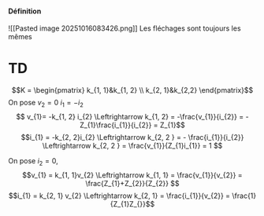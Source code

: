 #### Définition
![[Pasted image 20251016083426.png]]
Les fléchages sont toujours les mêmes

# TD
$$K = \begin{pmatrix}
k_{1, 1}&k_{1, 2} \\
k_{2, 1}&k_{2,2}
\end{pmatrix}$$
On pose $v_{2} = 0$
$i_{1} = -i_{2}$
$$ v_{1}= -k_{1, 2} i_{2} \Leftrightarrow k_{1, 2} = -\frac{v_{1}}{i_{2}} = -Z_{1}\frac{i_{1}}{i_{2}} = Z_{1}$$
$$i_{1} = -k_{2, 2}i_{2} \Leftrightarrow k_{2, 2 } = - \frac{i_{1}}{i_{2}} \Leftrightarrow k_{2, 2 } = \frac{v_{1}}{Z_{1}i_{1}} = 1 $$


On pose $i_{2} = 0$, 
$$v_{1} = k_{1, 1}v_{2} \Leftrightarrow k_{1, 1} = \frac{v_{1}}{v_{2}} = \frac{Z_{1}+Z_{2}}{Z_{2}} $$
$$i_{1} = k_{2, 1} v_{2} \Leftrightarrow k_{2, 1} = \frac{i_{1}}{v_{2}} = \frac{1}{Z_{1}Z_{}}$$
